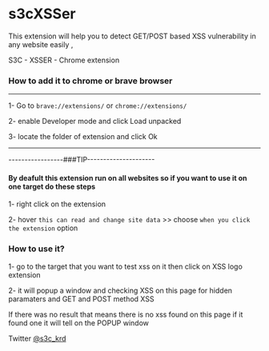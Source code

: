 # s3cXSSer
This extension will help you to detect GET/POST based XSS vulnerability in any website easily ,


S3C - XSSER - Chrome extension



### How to add it to chrome or brave browser
------------------------------------------------------

1- Go to `brave://extensions/` or `chrome://extensions/`

2- enable Developer mode and click Load unpacked

3- locate the folder of extension and click Ok


-------------------------------------------------------
-----------------###TIP---------------------
#### By deafult this extension run on all websites so if you want to use it on one target do these steps

1- right click on the extension 

2- hover `this can read and change site data` >> choose `when you click the extension` option


### How to use it?

1- go to the target that you want to test xss on it then click on XSS logo extension

2- it will popup a window and checking XSS on this page for hidden paramaters and GET and POST method XSS

If there was no result that means there is no xss found on this page if it found one it will tell on the POPUP window



Twitter <a target=_blank href="https://twitter.com/s3c_krd">@s3c_krd</a>
